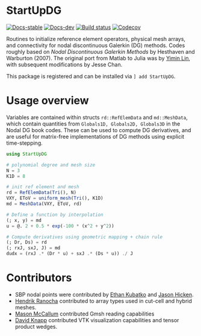 # StartUpDG
[![Docs-stable](https://img.shields.io/badge/docs-stable-blue.svg)](https://jlchan.github.io/StartUpDG.jl/stable)
[![Docs-dev](https://img.shields.io/badge/docs-dev-blue.svg)](https://jlchan.github.io/StartUpDG.jl/dev)
[![Build status](https://github.com/jlchan/StartUpDG.jl/workflows/CI/badge.svg)](https://github.com/jlchan/StartUpDG.jl/actions)
[![Codecov](https://codecov.io/gh/jlchan/StartUpDG.jl/branch/main/graph/badge.svg)](https://codecov.io/gh/jlchan/StartUpDG.jl)

Routines to initialize reference element operators, physical mesh arrays, and connectivity for nodal discontinuous Galerkin (DG) methods. Codes roughly based on *Nodal Discontinuous Galerkin Methods* by Hesthaven and Warburton (2007). The original port from Matlab to Julia was by [Yimin Lin](https://github.com/yiminllin), with subsequent modifications by Jesse Chan. 

This package is registered and can be installed via `] add StartUpDG`.

# Usage overview

Variables are contained within structs `rd::RefElemData` and `md::MeshData`, which contain quantities from `Globals1D, Globals2D, Globals3D` in the Nodal DG book codes. These can be used to compute DG derivatives, and are useful for matrix-free implementations of DG methods using explicit time-stepping.

```julia
using StartUpDG

# polynomial degree and mesh size
N = 3
K1D = 8

# init ref element and mesh
rd = RefElemData(Tri(), N)
VXY, EToV = uniform_mesh(Tri(), K1D)
md = MeshData(VXY, EToV, rd)

# Define a function by interpolation
(; x, y) = md
u = @. 2 + 0.5 * exp(-100 * (x^2 + y^2))

# Compute derivatives using geometric mapping + chain rule
(; Dr, Ds) = rd
(; rxJ, sxJ, J) = md
dudx = (rxJ .* (Dr * u) + sxJ .* (Ds * u)) ./ J
```

# Contributors

* SBP nodal points were contributed by [Ethan Kubatko](https://sites.google.com/site/chilatosu/ethan-bio) and [Jason Hicken](https://doi.org/10.1007/s10915-020-01154-8). 
* [Hendrik Ranocha](https://ranocha.de) contributed to array types used in cut-cell and hybrid meshes. 
* [Mason McCallum](https://github.com/masonamccallum) contributed Gmsh reading capabilities
* [David Knapp](https://github.com/Davknapp) contributed VTK visualization capabilities and tensor product wedges.
